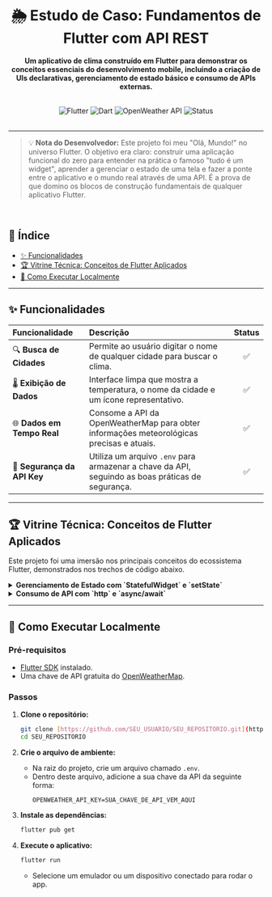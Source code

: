 <div align="center">

# 🌦️ Estudo de Caso: Fundamentos de Flutter com API REST

**Um aplicativo de clima construído em Flutter para demonstrar os conceitos essenciais do desenvolvimento mobile, incluindo a criação de UIs declarativas, gerenciamento de estado básico e consumo de APIs externas.**

<br>

<img src="https://img.shields.io/badge/Flutter-02569B?style=plastic&logo=flutter&logoColor=white" alt="Flutter">
<img src="https://img.shields.io/badge/Dart-0175C2?style=plastic&logo=dart&logoColor=white" alt="Dart">
<img src="https://img.shields.io/badge/API-OpenWeather-blue?style=plastic" alt="OpenWeather API">
<img src="https://img.shields.io/badge/Status-Concluído-brightgreen?style=plastic" alt="Status">

<br>
<br>

</div>

---

> 💡 **Nota do Desenvolvedor:** Este projeto foi meu "Olá, Mundo!" no universo Flutter. O objetivo era claro: construir uma aplicação funcional do zero para entender na prática o famoso "tudo é um widget", aprender a gerenciar o estado de uma tela e fazer a ponte entre o aplicativo e o mundo real através de uma API. É a prova de que domino os blocos de construção fundamentais de qualquer aplicativo Flutter.

<br>

## 📜 Índice
* [✨ Funcionalidades](#-funcionalidades)
* [🏆 Vitrine Técnica: Conceitos de Flutter Aplicados](#-vitrine-técnica-conceitos-de-flutter-aplicados)
* [🚀 Como Executar Localmente](#-como-executar-localmente)

---

## ✨ Funcionalidades

| Funcionalidade | Descrição | Status |
| :--- | :--- | :---: |
| 🔍 **Busca de Cidades** | Permite ao usuário digitar o nome de qualquer cidade para buscar o clima. | ✅ |
| 🌡️ **Exibição de Dados** | Interface limpa que mostra a temperatura, o nome da cidade e um ícone representativo. | ✅ |
| 🌐 **Dados em Tempo Real** | Consome a API da OpenWeatherMap para obter informações meteorológicas precisas e atuais. | ✅ |
| 🔐 **Segurança da API Key** | Utiliza um arquivo `.env` para armazenar a chave da API, seguindo as boas práticas de segurança. | ✅ |

---

## 🏆 Vitrine Técnica: Conceitos de Flutter Aplicados

Este projeto foi uma imersão nos principais conceitos do ecossistema Flutter, demonstrados nos trechos de código abaixo.

<details>
<summary><strong>Gerenciamento de Estado com `StatefulWidget` e `setState`</strong></summary>
<br>
A reatividade da tela é controlada por um `StatefulWidget`. As variáveis que mudam (como `_nomeCidade` e `_temperatura`) são declaradas na classe de Estado. A chamada ao método `setState()` após receber os dados da API notifica o Flutter para reconstruir a UI e exibir as novas informações.

```dart
// Em: lib/main.dart
class _MeuAppClimaState extends State<MeuAppClima> {
  String _nomeCidade = 'Buscando...';
  int _temperatura = 0;
  // ...

  void _buscarClima() async {
    // ... lógica da API
    if (resposta.statusCode == 200) {
      var dados = jsonDecode(resposta.body);
      
      // setState() é o coração da reatividade!
      setState(() {
        _nomeCidade = dados['name'];
        _temperatura = dados['main']['temp'].round();
      });
    }
  }
  // ...
}
```
</details>

<details>
<summary><strong>Consumo de API com `http` e `async/await`</strong></summary>
<br>
A função `_buscarClima` é assíncrona (`async`). Ela utiliza o pacote `http` para fazer uma requisição `GET` à API. A palavra-chave `await` garante que o aplicativo não congele a interface enquanto espera a resposta da rede, proporcionando uma experiência de usuário fluida.

```dart
// Em: lib/main.dart
void _buscarClima() async {
  if (_controllerCidade.text.isNotEmpty) {
    String apiKey = dotenv.env['OPENWEATHER_API_KEY']!;
    String cidade = _controllerCidade.text;
    
    var url = Uri.parse(
      '[https://api.openweathermap.org/data/2.5/weather?q=$cidade&appid=$apiKey&units=metric&lang=pt_br](https://api.openweathermap.org/data/2.5/weather?q=$cidade&appid=$apiKey&units=metric&lang=pt_br)',
    );

    try {
      // 'await' pausa a execução desta função até a resposta da rede chegar
      var resposta = await http.get(url);
      
      if (resposta.statusCode == 200) {
        // ... processa os dados
      }
    } catch (e) {
      print('Ocorreu um erro: $e');
    }
  }
}
```
</details>

---

## 🚀 Como Executar Localmente

### Pré-requisitos
* [Flutter SDK](https://docs.flutter.dev/get-started/install) instalado.
* Uma chave de API gratuita do [OpenWeatherMap](https://openweathermap.org/api).

### Passos
1.  **Clone o repositório:**
    ```bash
    git clone [https://github.com/SEU_USUARIO/SEU_REPOSITORIO.git](https://github.com/SEU_USUARIO/SEU_REPOSITORIO.git)
    cd SEU_REPOSITORIO
    ```

2.  **Crie o arquivo de ambiente:**
    * Na raiz do projeto, crie um arquivo chamado `.env`.
    * Dentro deste arquivo, adicione a sua chave da API da seguinte forma:
      ```
      OPENWEATHER_API_KEY=SUA_CHAVE_DE_API_VEM_AQUI
      ```

3.  **Instale as dependências:**
    ```bash
    flutter pub get
    ```

4.  **Execute o aplicativo:**
    ```bash
    flutter run
    ```
    * Selecione um emulador ou um dispositivo conectado para rodar o app.
